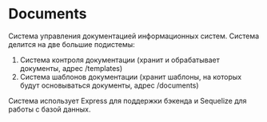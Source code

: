 # Documents
Система управления документацией информационных систем.
Система делится на две большие подистемы: 
  1) Система контроля документации (хранит и обрабатывает документы, адрес /templates)
  2) Система шаблонов документации (хранит шаблоны, на которых будут основываться документы, адрес /documents)
 
Система использует Express для поддержки бэкенда и Sequelize для работы с базой данных.
